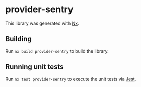 # provider-sentry

This library was generated with [Nx](https://nx.dev).

## Building

Run `nx build provider-sentry` to build the library.

## Running unit tests

Run `nx test provider-sentry` to execute the unit tests via [Jest](https://jestjs.io).
